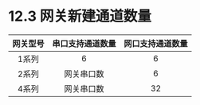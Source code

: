 # 12.3 网关新建通道数量

| 网关型号 | 串口支持通道数量 | 网口支持通道数量 |
| :------: | :--------------: | :--------------: |
|  1系列   |        6         |        6         |
|  2系列   |    网关串口数    |        6         |
|  4系列   |    网关串口数    |        32        |

